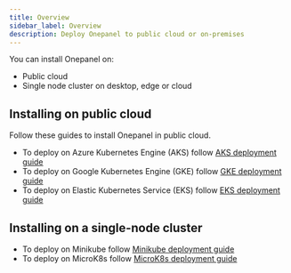 ```yaml
---
title: Overview
sidebar_label: Overview
description: Deploy Onepanel to public cloud or on-premises
---
```


You can install Onepanel on:

- Public cloud
- Single node cluster on desktop, edge or cloud

## Installing on public cloud

Follow these guides to install Onepanel in public cloud.

- To deploy on Azure Kubernetes Engine (AKS) follow [AKS deployment guide](/docs/deployment/public/aks)
- To deploy on Google Kubernetes Engine (GKE) follow [GKE deployment guide](/docs/deployment/public/gke)
- To deploy on Elastic Kubernetes Service (EKS) follow [EKS deployment guide](/docs/deployment/public/eks)

## Installing on a single-node cluster

- To deploy on Minikube follow [Minikube deployment guide](/docs/deployment/single-node/minikube)
- To deploy on MicroK8s follow [MicroK8s deployment guide](/docs/deployment/single-node/microk8s)

